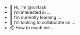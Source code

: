 - 👋 Hi, I’m @rollfash
- 👀 I’m interested in ...
- 🌱 I’m currently learning ...
- 💞️ I’m looking to collaborate on ...
- 📫 How to reach me ...

<!---
rollfash/rollfash is a ✨ special ✨ repository because its `README.md` (this file) appears on your GitHub profile.
You can click the Preview link to take a look at your changes.
--->
